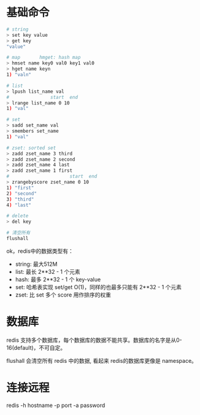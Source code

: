 # 基础命令
```sh
# string
> set key value
> get key
"value"

# map       hmget: hash map
> hmset name key0 val0 key1 val0
> hget name keyn
1) "valn"

# list
> lpush list_name val
#               start  end
> lrange list_name 0 10
1) "val"

# set
> sadd set_name val
> smembers set_name
1) "val"

# zset: sorted set
> zadd zset_name 3 third
> zadd zset_name 2 second
> zadd zset_name 4 last
> zadd zset_name 1 first
#                      start  end
> zrangebyscore zset_name 0 10
1) "first"
2) "second"
3) "third"
4) "last"

# delete
> del key

# 清空所有
flushall
```
ok，redis中的数据类型有：
+ string: 最大512M
+ list: 最长 2**32 - 1 个元素
+ hash: 最多 2**32 - 1 个 key-value
+ set: 哈希表实现 set/get O(1)，同样的也最多只能有 2**32 - 1 个元素
+ zset: 比 set 多个 score 用作排序的权重 

# 数据库
redis 支持多个数据库，每个数据库的数据不能共享。数据库的名字是从0-16(default)，不可自定。

flushall 会清空所有 redis 中的数据, 看起来 redis的数据库更像是 namespace。

# 连接远程
redis -h hostname -p port -a password